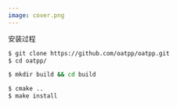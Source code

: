 ```yaml
---
image: cover.png
---
```



安装过程

```bash
$ git clone https://github.com/oatpp/oatpp.git
$ cd oatpp/

$ mkdir build && cd build

$ cmake ..
$ make install
```

